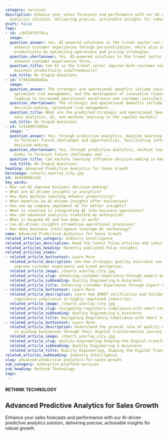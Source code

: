 ```yaml
---
category: services
description: Enhance your sales forecasts and performance with our AI-driven predictive
  analytics solution, delivering precise, actionable insights for robust growth.
draft: false
faqs:
- id: c2075475f79ca
  image: ''
  question_answer: Yes, AI-powered solutions in the travel sector can simultaneously
    enhance customer experiences through personalization, while also increasing business
    productivity by optimizing operations and pricing strategies.
  question_shortanswer: Yes, AI-powered solutions in the travel sector can simultaneously
    enhance customer experiences throu...
  question_title: Can AI in the travel sector improve both customer experiences and
    business productivity simultaneously?
  sub_title: No Stupid Questions
- id: 573822028a02a
  image: ''
  question_answer: The strategic and operational benefits include insightful decision-making,
    optimized risk management, and the development of innovative financial solutions,
    leading to increased operational excellence and customer satisfaction.
  question_shortanswer: The strategic and operational benefits include insightful
    decision-making, optimized risk management...
  question_title: What are the predicted strategic and operational benefits of integrating
    data analytics, AI, and machine learning in the capital markets?
  sub_title: No Stupid Questions
- id: 2c320d6f3895a
  image: ''
  question_answer: Yes, through predictive analytics, machine learning enables banks
    to forecast future challenges and opportunities, facilitating informed and efficient
    decision-making.
  question_shortanswer: Yes, through predictive analytics, machine learning enables
    banks to forecast future challenges and ...
  question_title: Can machine learning influence decision-making in banks?
  sub_title: No Stupid Questions
heading: Advanced Predictive Analytics for Sales Growth
heroimage: /charts_overlay_city.jpg
id: 1bd4d9481c62
key_words:
- How can AI improve business decision-making?
- What are AI-driven insights in analytics?
- How does machine learning enhance productivity?
- What benefits do AI-driven insights offer businesses?
- How can my company implement AI for better insights?
- What is involved in integrating AI into business operations?
- How can advanced analytics transform my enterprise?
- What is bespoke AI and how does it work?
- Can AI-driven insights streamline operational processes?
- How does business intelligence leverage AI technology?
name: Advanced Predictive Analytics for Sales Growth
related_articles_category: Industry Intelligence
related_articles_description: Read the latest Pulse articles and industry insights.
related_articles_heading: Recently published Pulse insights
related_articles_items:
- related_article_buttontext: Learn More
  related_article_description: See how strategic quality assurance can significantly
    improve customer experience and brand perception.
  related_article_image: /charts_overlay_city.jpg
  related_article_slug: enhancing-customer-experience-through-expert-qa
  related_article_subheading: Quality Engineering & Assurance
  related_article_title: Enhancing Customer Experience Through Expert QA
- related_article_buttontext: Learn More
  related_article_description: Learn how SMART Verification and Validation streamline
    regulatory compliance in highly regulated industries.
  related_article_image: /charts_overlay_city.jpg
  related_article_slug: navigating-regulatory-compliance-with-smart-vandv
  related_article_subheading: Quality Engineering & Assurance
  related_article_title: Navigating Regulatory Compliance with Smart VandV
- related_article_buttontext: Learn More
  related_article_description: Understand the pivotal role of quality engineering
    in guiding businesses through their digital transformation journey.
  related_article_image: /charts_overlay_city.jpg
  related_article_slug: quality-engineering-shaping-the-digital-transformation
  related_article_subheading: Quality Engineering & Assurance
  related_article_title: Quality Engineering, Shaping the Digital Transformation
related_articles_subheading: Industry Intelligence
slug: advanced-predictive-analytics-for-sales-growth
sub_category: enterprise-platform-services
sub_heading: Rethink Technology
tags: ''
---
```


#### RETHINK TECHNOLOGY
## Advanced Predictive Analytics for Sales Growth
Enhance your sales forecasts and performance with our AI-driven predictive analytics solution, delivering precise, actionable insights for robust growth.